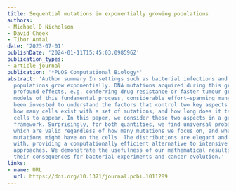 ```yaml
---
title: Sequential mutations in exponentially growing populations
authors:
- Michael D Nicholson
- David Cheek
- Tibor Antal
date: '2023-07-01'
publishDate: '2024-01-11T15:45:03.098596Z'
publication_types:
- article-journal
publication: '*PLOS Computational Biology*'
abstract: 'Author summary In settings such as bacterial infections and cancer, cellular
  populations grow exponentially. DNA mutations acquired during this growth can have
  profound effects, e.g. conferring drug resistance or faster tumour growth. In mathematical
  models of this fundamental process, considerable effort—spanning many decades—has
  been invested to understand the factors that control two key aspects of this process:
  how many cells exist with a set of mutations, and how long does it take for these
  cells to appear. In this paper, we consider these two aspects in a general mathematical
  framework. Surprisingly, for both quantities, we find universal probability distributions
  which are valid regardless of how many mutations we focus on, and what effect these
  mutations might have on the cells. The distributions are elegant and easy to work
  with, providing a computationally efficient alternative to intensive simulation-based
  approaches. We demonstrate the usefulness of our mathematical results by illustrating
  their consequences for bacterial experiments and cancer evolution.'
links:
- name: URL
  url: https://doi.org/10.1371/journal.pcbi.1011289
---
```

